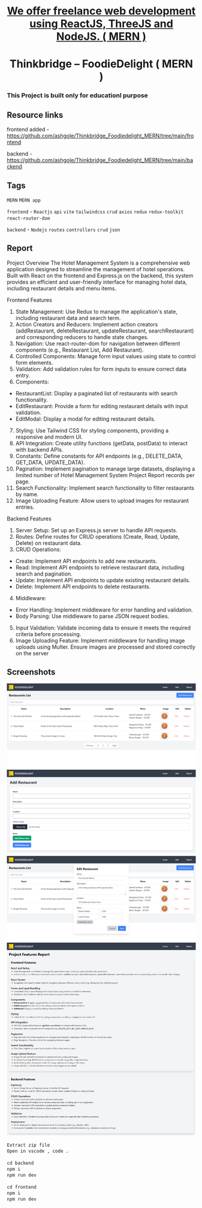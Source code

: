 <h1 align='center'>
<a href="https://ashabb.netlify.app/" target="_blank">  We offer freelance web development using ReactJS, ThreeJS and NodeJS. ( MERN )</a>
</h1>

<h1 align='center'> Thinkbridge – FoodieDelight ( MERN ) </h1>

### This Project is built only for educationl purpose

## Resource links

frontend added - https://github.com/ashgole/Thinkbridge_Foodiedelight_MERN/tree/main/frontend

backend -https://github.com/ashgole/Thinkbridge_Foodiedelight_MERN/tree/main/backend

## Tags

`MERN` `MERN app`

`frontend` - `Reactjs` `api` `vite` `tailwindcss` `crud` `axios` `redux` `redux-toolkit` `react-router-dom`

`backend` - `Nodejs` `routes` `controllers` `crud` `json`

## Report

Project Overview
The Hotel Management System is a comprehensive web application designed to streamline the
management of hotel operations. Built with React on the frontend and Express.js on the backend,
this system provides an efficient and user-friendly interface for managing hotel data, including
restaurant details and menu items.

Frontend Features

1. State Management: Use Redux to manage the application's state, including restaurant data and
search term.
2. Action Creators and Reducers: Implement action creators (addRestaurant, deleteRestaurant,
updateRestaurant, searchRestaurant) and corresponding reducers to handle state changes.
3. Navigation: Use react-router-dom for navigation between different components (e.g., Restaurant
List, Add Restaurant).
4. Controlled Components: Manage form input values using state to control form elements.
5. Validation: Add validation rules for form inputs to ensure correct data entry.
6. Components:
 - RestaurantList: Display a paginated list of restaurants with search functionality.
 - EditRestaurant: Provide a form for editing restaurant details with input validation.
 - EditModal: Display a modal for editing restaurant details.
7. Styling: Use Tailwind CSS for styling components, providing a responsive and modern UI.
8. API Integration: Create utility functions (getData, postData) to interact with backend APIs.
9. Constants: Define constants for API endpoints (e.g., DELETE_DATA, GET_DATA,
UPDATE_DATA).
10. Pagination: Implement pagination to manage large datasets, displaying a limited number of
Hotel Management System Project Report
records per page.
11. Search Functionality: Implement search functionality to filter restaurants by name.
12. Image Uploading Feature: Allow users to upload images for restaurant entries.

Backend Features

1. Server Setup: Set up an Express.js server to handle API requests.
2. Routes: Define routes for CRUD operations (Create, Read, Update, Delete) on restaurant data.
3. CRUD Operations:
 - Create: Implement API endpoints to add new restaurants.
 - Read: Implement API endpoints to retrieve restaurant data, including search and pagination.
 - Update: Implement API endpoints to update existing restaurant details.
 - Delete: Implement API endpoints to delete restaurants.
4. Middleware:
 - Error Handling: Implement middleware for error handling and validation.
 - Body Parsing: Use middleware to parse JSON request bodies.
5. Input Validation: Validate incoming data to ensure it meets the required criteria before processing.
6. Image Uploading Feature: Implement middleware for handling image uploads using Multer.
Ensure images are processed and stored correctly on the server

## Screenshots

![Home 1](https://github.com/ashgole/Thinkbridge_Foodiedelight_MERN/blob/main/public/screenshots/1.png)
![Add restaurant 2](https://github.com/ashgole/Thinkbridge_Foodiedelight_MERN/blob/main/public/screenshots/2.png)
![Update restaurant 3](https://github.com/ashgole/Thinkbridge_Foodiedelight_MERN/blob/main/public/screenshots/3.png)
![Delete restaurant 4](https://github.com/ashgole/Thinkbridge_Foodiedelight_MERN/blob/main/public/screenshots/4.png)

```
Extract zip file
Open in vscode , code .

cd backend
npm i
npm run dev

cd frontend
npm i
npm run dev
```
